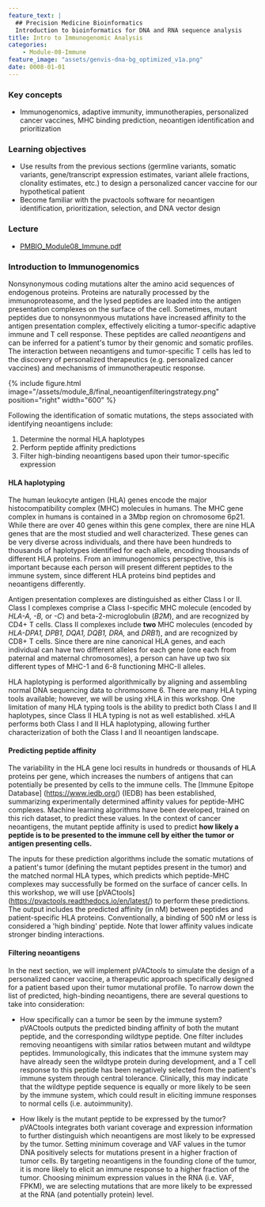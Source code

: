 ```yaml
---
feature_text: |
  ## Precision Medicine Bioinformatics
  Introduction to bioinformatics for DNA and RNA sequence analysis
title: Intro to Immunogenomic Analysis
categories:
    - Module-08-Immune
feature_image: "assets/genvis-dna-bg_optimized_v1a.png"
date: 0008-01-01
---
```


### Key concepts
* Immunogenomics, adaptive immunity, immunotherapies, personalized cancer vaccines, MHC binding prediction, neoantigen identification and prioritization

### Learning objectives
* Use results from the previous sections (germline variants, somatic variants, gene/transcript expression estimates, variant allele fractions, clonality estimates, etc.) to design a personalized cancer vaccine for our hypothetical patient
* Become familiar with the pvactools software for neoantigen identification, prioritization, selection, and DNA vector design

### Lecture
* [PMBIO_Module08_Immune.pdf](https://github.com/griffithlab/pmbio.org/raw/master/assets/lectures/PMBIO_Module08_Immune.pdf)

### Introduction to Immunogenomics
Nonsynonymous coding mutations alter the amino acid sequences of endogenous proteins. Proteins are naturally processed by the immunoproteasome, and the lysed peptides are loaded into the antigen presentation complexes on the surface of the cell. Sometimes, mutant peptides due to nonsynonmyous mutations have increased affinity to the antigen presentation complex, effectively eliciting a tumor-specific adaptive immune and T cell response. These peptides are called *neoantigens* and can be inferred for a patient's tumor by their genomic and somatic profiles. The interaction between neoantigens and tumor-specific T cells has led to the discovery of personalized therapeutics (e.g. personalized cancer vaccines) and mechanisms of immunotherapeutic response.

{% include figure.html image="/assets/module_8/final_neoantigenfilteringstrategy.png" position="right" width="600" %}

Following the identification of somatic mutations, the steps associated with identifying neoantigens include:
1. Determine the normal HLA haplotypes
2. Perform peptide affinity predictions
3. Filter high-binding neoantigens based upon their tumor-specific expression

#### HLA haplotyping
The human leukocyte antigen (HLA) genes encode the major histocompatibility complex (MHC) molecules in humans. The MHC gene complex in humans is contained in a 3Mbp region on chromosome 6p21. While there are over 40 genes within this gene complex, there are nine HLA genes that are the most studied and well characterized. These genes can be very diverse across individuals, and there have been hundreds to thousands of haplotypes identified for each allele, encoding thousands of different HLA proteins. From an immunogenomics perspective, this is important because each person will present different peptides to the immune system, since different HLA proteins bind peptides and neoantigens differently.

Antigen presentation complexes are distinguished as either Class I or II. Class I complexes comprise a Class I-specific MHC molecule (encoded by *HLA-A, -B,* or *-C*) and beta-2-microglobulin (*B2M*), and are recognized by CD4+ T cells. Class II complexes include **two** MHC molecules (encoded by *HLA-DPA1, DPB1, DQA1, DQB1, DRA,* and *DRB1*), and are recognized by CD8+ T cells. Since there are nine canonical HLA genes, and each individual can have two different alleles for each gene (one each from paternal and maternal chromosomes), a person can have up two six different types of MHC-1 and 6-8 functioning MHC-II alleles.

HLA haplotyping is performed algorithmically by aligning and assembling normal DNA sequencing data to chromosome 6. There are many HLA typing tools available; however, we will be using xHLA in this workshop. One limitation of many HLA typing tools is the ability to predict both Class I and II haplotypes, since Class II HLA typing is not as well established. xHLA performs both Class I and II HLA haplotyping, allowing further characterization of both the Class I and II neoantigen landscape.

#### Predicting peptide affinity

The variability in the HLA gene loci results in hundreds or thousands of HLA proteins per gene, which increases the numbers of antigens that can potentially be presented by cells to the immune cells. The [Immune Epitope Database] (https://www.iedb.org/) (IEDB) has been established, summarizing experimentally determined affinity values for peptide-MHC complexes. Machine learning algorithms have been developed, trained on this rich dataset, to predict these values. In the context of cancer neoantigens, the mutant peptide affinity is used to predict **how likely a peptide is to be presented to the immune cell by either the tumor or antigen presenting cells.** 

The inputs for these prediction algorithms include the somatic mutations of a patient's tumor (defining the mutant peptides present in the tumor) and the matched normal HLA types, which predicts which peptide-MHC complexes may successfully be formed on the surface of cancer cells. In this workshop, we will use [pVACtools] (https://pvactools.readthedocs.io/en/latest/) to perform these predictions. The output includes the predicted affinity (in nM) between peptides and patient-specific HLA proteins. Conventionally, a binding of 500 nM or less is considered a 'high binding' peptide. Note that lower affinity values indicate stronger binding interactions.

#### Filtering neoantigens

In the next section, we will implement pVACtools to simulate the design of a personalized cancer vaccine, a therapeutic approach specifically designed for a patient based upon their tumor mutational profile. To narrow down the list of predicted, high-binding neoantigens, there are several questions to take into consideration:

* How specifically can a tumor be seen by the immune system? 
pVACtools outputs the predicted binding affinity of both the mutant peptide, and the corresponding wildtype peptide. One filter includes removing neoantigens with similar ratios between mutant and wildtype peptides. Immunologically, this indicates that the immune system may have already seen the wildtype protein during development, and a T cell response to this peptide has been negatively selected from the patient's immune system through central tolerance. Clinically, this may indicate that the wildtype peptide sequence is equally or more likely to be seen by the immune system, which could result in eliciting immune responses to normal cells (i.e. autoimmunity).

* How likely is the mutant peptide to be expressed by the tumor?
pVACtools integrates both variant coverage and expression information to further distinguish which neoantigens are most likely to be expressed by the tumor. Setting minimum coverage and VAF values in the tumor DNA positively selects for mutations present in a higher fraction of tumor cells. By targeting neoantigens in the founding clone of the tumor, it is more likely to elicit an immune response to a higher fraction of the tumor. Choosing minimum expression values in the RNA (i.e. VAF, FPKM), we are selecting mutations that are more likely to be expressed at the RNA (and potentially protein) level.
